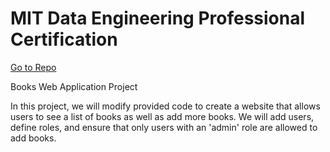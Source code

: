 # MIT Data Engineering Professional Certification
[Go to Repo](https://github.com/ukthanki/MIT_Books_Web_Application_Project)

Books Web Application Project
  
In this project, we will modify provided code to create a website that allows users to see a list of books as well as add more books. We will add users, define roles, and ensure that only users with an 'admin' role are allowed to add books.
